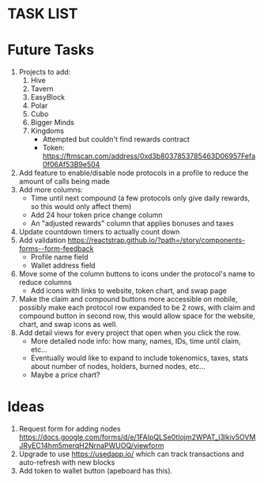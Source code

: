 # TASK LIST

# Future Tasks
1. Projects to add:
    1. Hive
    2. Tavern
    3. EasyBlock
    4. Polar
    5. Cubo
    6. Bigger Minds
    7. Kingdoms
        - Attempted but couldn't find rewards contract
        - Token: https://ftmscan.com/address/0xd3b8037853785463D06957Fefa0f06Af53B9e504
2. Add feature to enable/disable node protocols in a profile to reduce the amount of calls being made
3. Add more columns:
    - Time until next compound (a few protocols only give daily rewards, so this would only affect them)
    - Add 24 hour token price change column
    - An "adjusted rewards" column that applies bonuses and taxes
4. Update countdown timers to actually count down
5. Add validation https://reactstrap.github.io/?path=/story/components-forms--form-feedback
    - Profile name field
    - Wallet address field
6. Move some of the column buttons to icons under the protocol's name to reduce columns
    - Add icons with links to website, token chart, and swap page
7. Make the claim and compound buttons more accessible on mobile, possibly make each protocol row expanded to be 2 rows, with claim and compound button in second row, this would allow space for the website, chart, and swap icons as well.
8. Add detail views for every project that open when you click the row.
    - More detailed node info: how many, names, IDs, time until claim, etc...
    - Eventually would like to expand to include tokenomics, taxes, stats about number of nodes, holders, burned nodes, etc...
    - Maybe a price chart?

# Ideas
1. Request form for adding nodes https://docs.google.com/forms/d/e/1FAIpQLSe0tIojm2WPAT_i3lkiv5OVMJRyEC14hm5merqH2NrnaPWUOQ/viewform
1. Upgrade to use https://usedapp.io/ which can track transactions and auto-refresh with new blocks
1. Add token to wallet button (apeboard has this).
